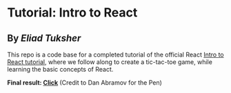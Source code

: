 # Tutorial: Intro to React

## By _Eliad Tuksher_

This repo is a code base for a completed tutorial of the official React [Intro to React tutorial](https://reactjs.org/tutorial/tutorial.html), where we follow along to create a tic-tac-toe game, while learning the basic concepts of React.

**Final result: [Click](https://codepen.io/gaearon/pen/gWWZgR)** (Credit to Dan Abramov for the Pen)
